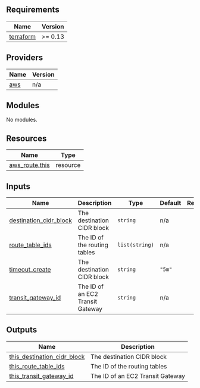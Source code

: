 <!-- BEGIN_TF_DOCS -->
## Requirements

| Name | Version |
|------|---------|
| <a name="requirement_terraform"></a> [terraform](#requirement\_terraform) | >= 0.13 |

## Providers

| Name | Version |
|------|---------|
| <a name="provider_aws"></a> [aws](#provider\_aws) | n/a |

## Modules

No modules.

## Resources

| Name | Type |
|------|------|
| [aws_route.this](https://registry.terraform.io/providers/hashicorp/aws/latest/docs/resources/route) | resource |

## Inputs

| Name | Description | Type | Default | Required |
|------|-------------|------|---------|:--------:|
| <a name="input_destination_cidr_block"></a> [destination\_cidr\_block](#input\_destination\_cidr\_block) | The destination CIDR block | `string` | n/a | yes |
| <a name="input_route_table_ids"></a> [route\_table\_ids](#input\_route\_table\_ids) | The ID of the routing tables | `list(string)` | n/a | yes |
| <a name="input_timeout_create"></a> [timeout\_create](#input\_timeout\_create) | The destination CIDR block | `string` | `"5m"` | no |
| <a name="input_transit_gateway_id"></a> [transit\_gateway\_id](#input\_transit\_gateway\_id) | The ID of an EC2 Transit Gateway | `string` | n/a | yes |

## Outputs

| Name | Description |
|------|-------------|
| <a name="output_this_destination_cidr_block"></a> [this\_destination\_cidr\_block](#output\_this\_destination\_cidr\_block) | The destination CIDR block |
| <a name="output_this_route_table_ids"></a> [this\_route\_table\_ids](#output\_this\_route\_table\_ids) | The ID of the routing tables |
| <a name="output_this_transit_gateway_id"></a> [this\_transit\_gateway\_id](#output\_this\_transit\_gateway\_id) | The ID of an EC2 Transit Gateway |
<!-- END_TF_DOCS -->